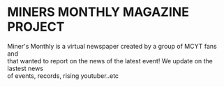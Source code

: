<html>
	<head>
		<title> Miners Monthly Magazine </title>
		<meta name="viewport" content="width=device-width, initial-scale=1.0">
  </head>
  
  <body>
    <h1> MINERS MONTHLY MAGAZINE PROJECT </h1>
    <p> Miner's Monthly is a virtual newspaper created by a group of MCYT fans and <br>
	that wanted to report on the news of the latest event! We update on the lastest news <br>
	of events, records, rising youtuber..etc </p>
  </body>
</html>
